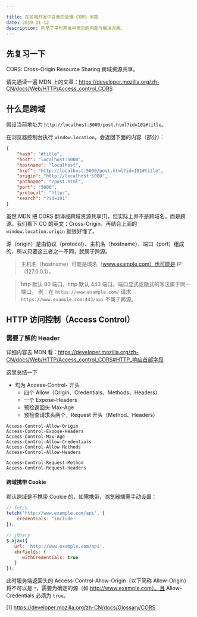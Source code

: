 ```yaml
---

title: 在前端开发中妥善的处理 CORS 问题
date: 2019-11-12
description: 列举了平时开发中常见的问题与解决方案。
---
```


## 先复习一下

CORS: Cross-Origin Resource Sharing 跨域资源共享。

请先通读一遍 MDN 上的文章：https://developer.mozilla.org/zh-CN/docs/Web/HTTP/Access_control_CORS

## 什么是跨域

假设当前地址为 `http://localhost:5000/post.html?id=101#title`。

在浏览器控制台执行 `window.location`，会返回下面的内容（部分）：

```json
{   
    "hash": "#title",
    "host": "localhost:5000",
    "hostname": "localhost",
    "href": "http://localhost:5000/post.html?id=101#title",
    "origin": "http://localhost:5000",
    "pathname": "/post.html",
    "port": "5000",
    "protocol": "http:",
    "search": "?id=101"
}
```

虽然 MDN 把 CORS 翻译成跨域资源共享[1]，但实际上并不是跨域名，而是跨源。我们看下 CO 的英文：Cross-Origin，再结合上面的 `window.location.origin` 就很好懂了。

源（origin）是由协议（protocol）、主机名（hostname）、端口（port）组成的，所以只要这三者之一不同，就属于跨源。

> 主机名（hostname）可能是域名（www.example.com）也可能是 IP（127.0.0.1）。

> http 默认 80 端口，http 默认 443 端口。端口显式或隐式的写法属于同一端口。
> 例：在 `https://www.example.com/` 请求 `https://www.example.com:443/api` 不属于跨源。

## HTTP 访问控制（Access Control）

### 需要了解的 Header

详细内容去 MDN 看：https://developer.mozilla.org/zh-CN/docs/Web/HTTP/Access_control_CORS#HTTP_响应首部字段

这里总结一下

- 均为 Access-Control- 开头
    - 四个 Allow（Origin、Credentials、Methods、Headers）
    - 一个 Expose-Headers
    - 预检返回头 Max-Age
    - 预检查请求头两个，Request 开头（Method、Headers）

```
Access-Control-Allow-Origin
Access-Control-Expose-Headers
Access-Control-Max-Age
Access-Control-Allow-Credentials
Access-Control-Allow-Methods
Access-Control-Allow-Headers

Access-Control-Request-Method
Access-Control-Request-Headers
```

#### 跨域携带 Cookie

默认跨域是不携带 Cookie 的，如需携带，浏览器端需手动设置：

```js
// fetch
fetch('http://www.example.com/api', {
    credentials: 'include'
});

// jQuery
$.ajax({
   url: 'http://www.example.com/api',
   xhrFields: {
      withCredentials: true
   }
});
```

此时服务端返回头的 Access-Control-Allow-Origin（以下简称 Allow-Origin）将不可以是 `*`，需要为确定的源（如 http://www.example.com）。且 Allow-Credentials 必须为 `true`。


[1] https://developer.mozilla.org/zh-CN/docs/Glossary/CORS
